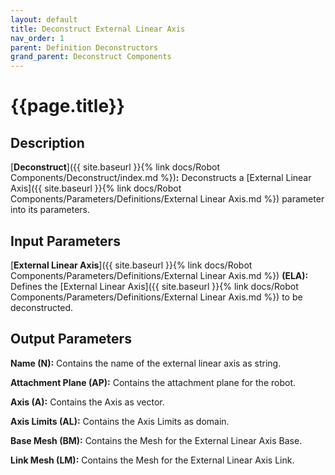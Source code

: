 ```yaml
---
layout: default
title: Deconstruct External Linear Axis
nav_order: 1
parent: Definition Deconstructors
grand_parent: Deconstruct Components
---
```


# **{{page.title}}**

## **Description**

[**Deconstruct**]({{ site.baseurl }}{% link docs/Robot Components/Deconstruct/index.md %})**:** 
Deconstructs a [External Linear Axis]({{ site.baseurl }}{% link docs/Robot Components/Parameters/Definitions/External Linear Axis.md %}) parameter into its parameters.

## **Input Parameters**

[**External Linear Axis**]({{ site.baseurl }}{% link docs/Robot Components/Parameters/Definitions/External Linear Axis.md %}) **(ELA):**  Defines the [External Linear Axis]({{ site.baseurl }}{% link docs/Robot Components/Parameters/Definitions/External Linear Axis.md %}) to be deconstructed.

## **Output Parameters**

**Name (N):** Contains the name of the external linear axis as string.

**Attachment Plane (AP):** Contains the attachment plane for the robot. 

**Axis (A):** Contains the Axis as vector.

**Axis Limits (AL):** Contains the Axis Limits as domain.

**Base Mesh (BM):** Contains the Mesh for the External Linear Axis Base.

**Link Mesh (LM):** Contains the Mesh for the External Linear Axis Link.

